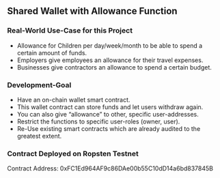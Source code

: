 ## Shared Wallet with Allowance Function

### Real-World Use-Case for this Project
- Allowance for Children per day/week/month to be able to spend a certain amount of funds.
- Employers give employees an allowance for their travel expenses.
- Businesses give contractors an allowance to spend a certain budget.

### Development-Goal
- Have an on-chain wallet smart contract.
- This wallet contract can store funds and let users withdraw again.
- You can also give “allowance” to other, specific user-addresses.
- Restrict the functions to specific user-roles (owner, user).
- Re-Use existing smart contracts which are already audited to the greatest extent.

### Contract Deployed on Ropsten Testnet
Contract Address: 0xFC1Ed964AF9c86DAe00b55C10dD14a6bd837845B